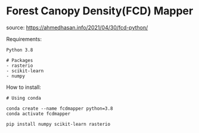 # Forest Canopy Density(FCD) Mapper

source: https://ahmedhasan.info/2021/04/30/fcd-python/

Requirements:

    Python 3.8
    
    # Packages
    - rasterio
    - scikit-learn
    - numpy


How to install:

    # Using conda

    conda create --name fcdmapper python=3.8
    conda activate fcdmapper

    pip install numpy scikit-learn rasterio
